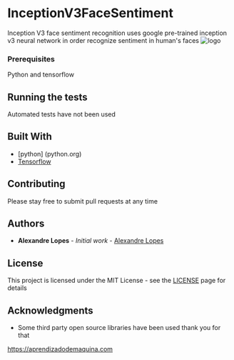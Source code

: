 # InceptionV3FaceSentiment
Inception V3 face sentiment recognition uses google pre-trained inception v3 neural network in order recognize sentiment in human's faces
![logo](https://upload.wikimedia.org/wikipedia/commons/thumb/1/11/TensorFlowLogo.svg/1200px-TensorFlowLogo.svg.png)


### Prerequisites

Python and tensorflow

## Running the tests

Automated tests have not been used 

## Built With
* [python] (python.org)
* [Tensorflow](https://https://www.tensorflow.org)

## Contributing

Please stay free to submit pull requests at any time

## Authors

* **Alexandre Lopes** - *Initial work* - [Alexandre Lopes](http://alexandre-lopes.com)

## License

This project is licensed under the MIT License - see the [LICENSE](https://en.wikipedia.org/wiki/MIT_License) page for details

## Acknowledgments

* Some third party open source libraries have been used thank you for that


https://aprendizadodemaquina.com






